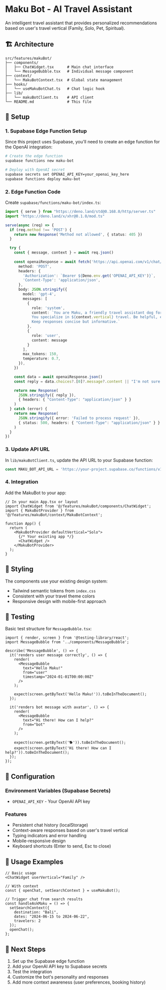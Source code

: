 # Maku Bot - AI Travel Assistant

An intelligent travel assistant that provides personalized recommendations based on user's travel vertical (Family, Solo, Pet, Spiritual).

## 🏗️ Architecture

```
src/features/makuBot/
├── components/
│   ├── ChatWidget.tsx      # Main chat interface
│   └── MessageBubble.tsx   # Individual message component
├── context/
│   └── MakuBotContext.tsx  # Global state management
├── hooks/
│   └── useMakuBotChat.ts   # Chat logic hook
├── lib/
│   └── makuBotClient.ts    # API client
└── README.md               # This file
```

## 🚀 Setup

### 1. Supabase Edge Function Setup

Since this project uses Supabase, you'll need to create an edge function for the OpenAI integration:

```bash
# Create the edge function
supabase functions new maku-bot

# Deploy with OpenAI secret
supabase secrets set OPENAI_API_KEY=your_openai_key_here
supabase functions deploy maku-bot
```

### 2. Edge Function Code

Create `supabase/functions/maku-bot/index.ts`:

```typescript
import { serve } from "https://deno.land/std@0.168.0/http/server.ts"
import "https://deno.land/x/xhr@0.1.0/mod.ts"

serve(async (req) => {
  if (req.method !== 'POST') {
    return new Response('Method not allowed', { status: 405 })
  }

  try {
    const { message, context } = await req.json()
    
    const openaiResponse = await fetch('https://api.openai.com/v1/chat/completions', {
      method: 'POST',
      headers: {
        'Authorization': `Bearer ${Deno.env.get('OPENAI_API_KEY')}`,
        'Content-Type': 'application/json',
      },
      body: JSON.stringify({
        model: 'gpt-4',
        messages: [
          {
            role: 'system',
            content: `You are Maku, a friendly travel assistant dog for Maku.travel. 
            You specialize in ${context.vertical} travel. Be helpful, enthusiastic, and include travel recommendations.
            Keep responses concise but informative.`
          },
          {
            role: 'user',
            content: message
          }
        ],
        max_tokens: 150,
        temperature: 0.7,
      }),
    })

    const data = await openaiResponse.json()
    const reply = data.choices?.[0]?.message?.content || "I'm not sure how to help with that."

    return new Response(
      JSON.stringify({ reply }),
      { headers: { "Content-Type": "application/json" } }
    )
  } catch (error) {
    return new Response(
      JSON.stringify({ error: 'Failed to process request' }),
      { status: 500, headers: { "Content-Type": "application/json" } }
    )
  }
})
```

### 3. Update API URL

In `lib/makuBotClient.ts`, update the API URL to your Supabase function:

```typescript
const MAKU_BOT_API_URL = 'https://your-project.supabase.co/functions/v1/maku-bot';
```

### 4. Integration

Add the MakuBot to your app:

```tsx
// In your main App.tsx or layout
import ChatWidget from '@/features/makuBot/components/ChatWidget';
import { MakuBotProvider } from '@/features/makuBot/context/MakuBotContext';

function App() {
  return (
    <MakuBotProvider defaultVertical="Solo">
      {/* Your existing app */}
      <ChatWidget />
    </MakuBotProvider>
  );
}
```

## 🎨 Styling

The components use your existing design system:
- Tailwind semantic tokens from `index.css`
- Consistent with your travel theme colors
- Responsive design with mobile-first approach

## 🧪 Testing

Basic test structure for `MessageBubble.tsx`:

```tsx
import { render, screen } from '@testing-library/react';
import MessageBubble from '../components/MessageBubble';

describe('MessageBubble', () => {
  it('renders user message correctly', () => {
    render(
      <MessageBubble 
        text="Hello Maku!" 
        from="user" 
        timestamp="2024-01-01T00:00:00Z" 
      />
    );
    
    expect(screen.getByText('Hello Maku!')).toBeInTheDocument();
  });

  it('renders bot message with avatar', () => {
    render(
      <MessageBubble 
        text="Hi there! How can I help?" 
        from="bot" 
      />
    );
    
    expect(screen.getByText('🐕')).toBeInTheDocument();
    expect(screen.getByText('Hi there! How can I help?')).toBeInTheDocument();
  });
});
```

## 🔧 Configuration

### Environment Variables (Supabase Secrets)
- `OPENAI_API_KEY` - Your OpenAI API key

### Features
- Persistent chat history (localStorage)
- Context-aware responses based on user's travel vertical
- Typing indicators and error handling
- Mobile-responsive design
- Keyboard shortcuts (Enter to send, Esc to close)

## 🎯 Usage Examples

```tsx
// Basic usage
<ChatWidget userVertical="Family" />

// With context
const { openChat, setSearchContext } = useMakuBot();

// Trigger chat from search results
const handleAskMaku = () => {
  setSearchContext({
    destination: "Bali",
    dates: "2024-06-15 to 2024-06-22",
    travelers: 2
  });
  openChat();
};
```

## 🚀 Next Steps

1. Set up the Supabase edge function
2. Add your OpenAI API key to Supabase secrets
3. Test the integration
4. Customize the bot's personality and responses
5. Add more context awareness (user preferences, booking history)
